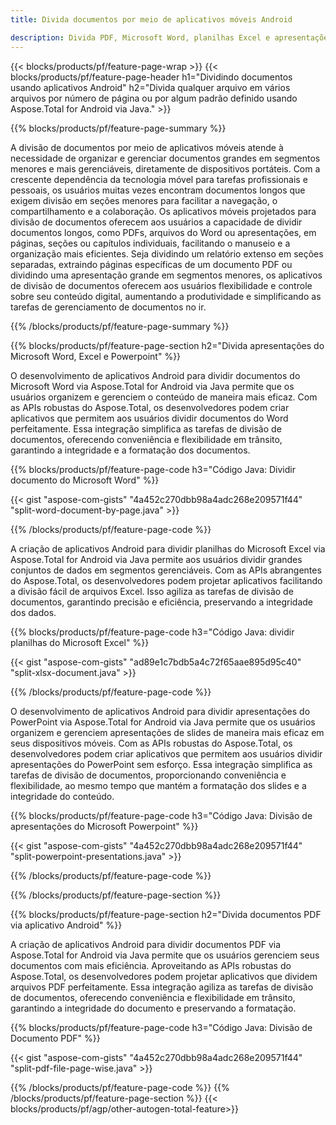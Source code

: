```yaml
---
title: Divida documentos por meio de aplicativos móveis Android 

description: Divida PDF, Microsoft Word, planilhas Excel e apresentações em PowerPoint por meio de seu aplicativo Android. Divida o documento por número de página ou por algum padrão predefinido.
---
```


{{< blocks/products/pf/feature-page-wrap >}}
{{< blocks/products/pf/feature-page-header h1="Dividindo documentos usando aplicativos Android" h2="Divida qualquer arquivo em vários arquivos por número de página ou por algum padrão definido usando Aspose.Total for Android via Java." >}}

{{% blocks/products/pf/feature-page-summary %}}

A divisão de documentos por meio de aplicativos móveis atende à necessidade de organizar e gerenciar documentos grandes em segmentos menores e mais gerenciáveis, diretamente de dispositivos portáteis. Com a crescente dependência da tecnologia móvel para tarefas profissionais e pessoais, os usuários muitas vezes encontram documentos longos que exigem divisão em seções menores para facilitar a navegação, o compartilhamento e a colaboração. Os aplicativos móveis projetados para divisão de documentos oferecem aos usuários a capacidade de dividir documentos longos, como PDFs, arquivos do Word ou apresentações, em páginas, seções ou capítulos individuais, facilitando o manuseio e a organização mais eficientes. Seja dividindo um relatório extenso em seções separadas, extraindo páginas específicas de um documento PDF ou dividindo uma apresentação grande em segmentos menores, os aplicativos de divisão de documentos oferecem aos usuários flexibilidade e controle sobre seu conteúdo digital, aumentando a produtividade e simplificando as tarefas de gerenciamento de documentos no ir.

{{% /blocks/products/pf/feature-page-summary  %}}

{{% blocks/products/pf/feature-page-section  h2="Divida apresentações do Microsoft Word, Excel e Powerpoint" %}}

O desenvolvimento de aplicativos Android para dividir documentos do Microsoft Word via Aspose.Total for Android via Java permite que os usuários organizem e gerenciem o conteúdo de maneira mais eficaz. Com as APIs robustas do Aspose.Total, os desenvolvedores podem criar aplicativos que permitem aos usuários dividir documentos do Word perfeitamente. Essa integração simplifica as tarefas de divisão de documentos, oferecendo conveniência e flexibilidade em trânsito, garantindo a integridade e a formatação dos documentos.

{{% blocks/products/pf/feature-page-code h3="Código Java: Dividir documento do Microsoft Word" %}}

{{< gist "aspose-com-gists" "4a452c270dbb98a4adc268e209571f44" "split-word-document-by-page.java" >}}

{{% /blocks/products/pf/feature-page-code  %}}

A criação de aplicativos Android para dividir planilhas do Microsoft Excel via Aspose.Total for Android via Java permite aos usuários dividir grandes conjuntos de dados em segmentos gerenciáveis. Com as APIs abrangentes do Aspose.Total, os desenvolvedores podem projetar aplicativos facilitando a divisão fácil de arquivos Excel. Isso agiliza as tarefas de divisão de documentos, garantindo precisão e eficiência, preservando a integridade dos dados.


{{% blocks/products/pf/feature-page-code h3="Código Java: dividir planilhas do Microsoft Excel" %}}

{{< gist "aspose-com-gists" "ad89e1c7bdb5a4c72f65aae895d95c40" "split-xlsx-document.java" >}}

{{% /blocks/products/pf/feature-page-code  %}}

O desenvolvimento de aplicativos Android para dividir apresentações do PowerPoint via Aspose.Total for Android via Java permite que os usuários organizem e gerenciem apresentações de slides de maneira mais eficaz em seus dispositivos móveis. Com as APIs robustas do Aspose.Total, os desenvolvedores podem criar aplicativos que permitem aos usuários dividir apresentações do PowerPoint sem esforço. Essa integração simplifica as tarefas de divisão de documentos, proporcionando conveniência e flexibilidade, ao mesmo tempo que mantém a formatação dos slides e a integridade do conteúdo.

{{% blocks/products/pf/feature-page-code h3="Código Java: Divisão de apresentações do Microsoft Powerpoint" %}}

{{< gist "aspose-com-gists" "4a452c270dbb98a4adc268e209571f44" "split-powerpoint-presentations.java" >}}

{{% /blocks/products/pf/feature-page-code  %}}

{{% /blocks/products/pf/feature-page-section %}}

{{% blocks/products/pf/feature-page-section  h2="Divida documentos PDF via aplicativo Android" %}}

A criação de aplicativos Android para dividir documentos PDF via Aspose.Total for Android via Java permite que os usuários gerenciem seus documentos com mais eficiência. Aproveitando as APIs robustas do Aspose.Total, os desenvolvedores podem projetar aplicativos que dividem arquivos PDF perfeitamente. Essa integração agiliza as tarefas de divisão de documentos, oferecendo conveniência e flexibilidade em trânsito, garantindo a integridade do documento e preservando a formatação.

{{% blocks/products/pf/feature-page-code h3="Código Java: Divisão de Documento PDF" %}}

{{< gist "aspose-com-gists" "4a452c270dbb98a4adc268e209571f44" "split-pdf-file-page-wise.java" >}}

{{% /blocks/products/pf/feature-page-code  %}}
{{% /blocks/products/pf/feature-page-section %}}
{{< blocks/products/pf/agp/other-autogen-total-feature>}}